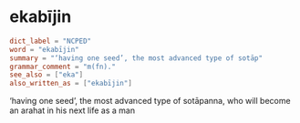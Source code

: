 # ekabījin

``` toml
dict_label = "NCPED"
word = "ekabījin"
summary = "‘having one seed’, the most advanced type of sotāp"
grammar_comment = "m(fn)."
see_also = ["eka"]
also_written_as = ["ekabījin"]
```

‘having one seed’, the most advanced type of sotāpanna, who will become an arahat in his next life as a man

